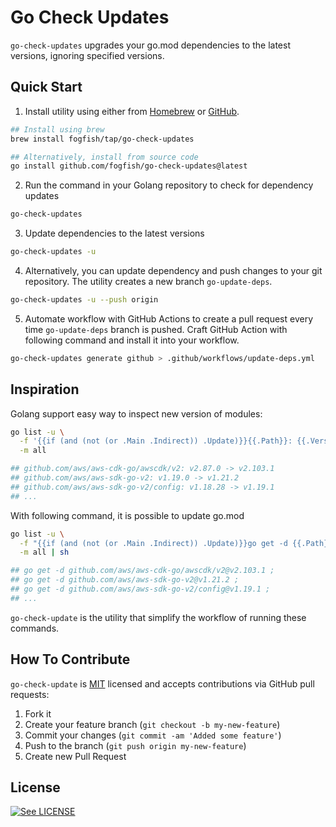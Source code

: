 # Go Check Updates

`go-check-updates` upgrades your go.mod dependencies to the latest versions, ignoring specified versions.

## Quick Start

1. Install utility using either from [Homebrew](https://brew.sh) or [GitHub](https://github.com/fogfish/go-check-updates).

```bash
## Install using brew
brew install fogfish/tap/go-check-updates

## Alternatively, install from source code
go install github.com/fogfish/go-check-updates@latest
```

2. Run the command in your Golang repository to check for dependency updates

```bash
go-check-updates
```

3. Update dependencies to the latest versions

```bash
go-check-updates -u
```

4. Alternatively, you can update dependency and push changes to your git repository. The utility creates a new branch `go-update-deps`.

```bash
go-check-updates -u --push origin
```

5. Automate workflow with GitHub Actions to create a pull request every time `go-update-deps` branch is pushed. Craft GitHub Action with following command and install it into your workflow.

```bash
go-check-updates generate github > .github/workflows/update-deps.yml
```


## Inspiration

Golang support easy way to inspect new version of modules:

```bash
go list -u \
  -f '{{if (and (not (or .Main .Indirect)) .Update)}}{{.Path}}: {{.Version}} -> {{.Update.Version}}{{end}}' \
  -m all

## github.com/aws/aws-cdk-go/awscdk/v2: v2.87.0 -> v2.103.1
## github.com/aws/aws-sdk-go-v2: v1.19.0 -> v1.21.2
## github.com/aws/aws-sdk-go-v2/config: v1.18.28 -> v1.19.1
## ...
```

With following command, it is possible to update go.mod
```bash
go list -u \
  -f "{{if (and (not (or .Main .Indirect)) .Update)}}go get -d {{.Path}}@{{.Update.Version}} ; {{end}}" \
  -m all | sh

## go get -d github.com/aws/aws-cdk-go/awscdk/v2@v2.103.1 ;
## go get -d github.com/aws/aws-sdk-go-v2@v1.21.2 ;
## go get -d github.com/aws/aws-sdk-go-v2/config@v1.19.1 ;
## ...
```

`go-check-update` is the utility that simplify the workflow of running these commands.


## How To Contribute

`go-check-update` is [MIT](LICENSE) licensed and accepts contributions via GitHub pull requests:

1. Fork it
2. Create your feature branch (`git checkout -b my-new-feature`)
3. Commit your changes (`git commit -am 'Added some feature'`)
4. Push to the branch (`git push origin my-new-feature`)
5. Create new Pull Request


## License

[![See LICENSE](https://img.shields.io/github/license/fogfish/go-check-updates.svg?style=for-the-badge)](LICENSE)
